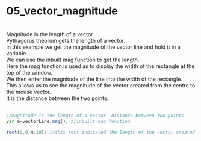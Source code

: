 # 05_vector_magnitude
</br>Magnitude is the length of a vector.</br>
Pythagorus theorum gets the length of a vector.</br>
In this example we get the magnitude of the vector line and hold it in a variable.</br> 
We can use the inbuilt mag function to get the length.</br>
Here the mag function is used as to display the width of the rectangle at the top of the window.</br>
We then enter the magnitude of the line into the width of the rectangle.</br>
This allows us to see the magnitude of the vector created from the centre to the mouse vector. </br>
It is the distance between the two points.</br></br>

```js
//magnitude is the length of a vector- distance between two points.
var m=vectorLine.mag(); //inbuilt mag function

rect(0,0,m,10); //this rect indicated the length of the vector created in vectorLine

```
</br>